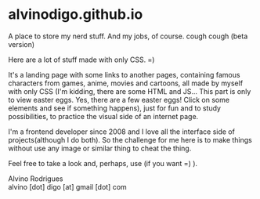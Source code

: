 # alvinodigo.github.io
A place to store my nerd stuff. And my jobs, of course. cough cough
(beta version)

Here are a lot of stuff made with only CSS. =)

It's a landing page with some links to another pages, containing famous characters from games, anime, movies and cartoons, all made by myself with only CSS (I'm kidding, there are some HTML and JS... This part is only to view easter eggs. Yes, there are a few easter eggs! Click on some elements and see if something happens), just for fun and to study possibilities, to practice the visual side of an internet page.

I'm a frontend developer since 2008 and I love all the interface side of projects(although I do both). So the challenge for me here is to make things without use any image or similar thing to cheat the thing.

Feel free to take a look and, perhaps, use (if you want =) ).

Alvino Rodrigues  
alvino [dot] digo [at] gmail [dot] com
